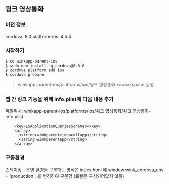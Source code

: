 ## 윙크 영상통화

### 버전 정보
cordova: 8.0
platform-ios: 4.5.4

### 시작하기
```
$ cd winkapp-parent-ios
$ sudo npm install -g cordova@8.0.0
$ cordova platform add ios
$ cordova prepare
```
> winkapp-parent-ios/platforms/ios/윙크 영상통화.xcworkspace 실행

### 앱 간 링크 기능을 위해 info.plist에 다음 내용 추가
파일위치: winkapp-parent-ios/platforms/ios/윙크 영상통화/윙크 영상통화-Info.plist
```
    <key>LSApplicationQueriesSchemes</key>
    <array>
      <string>winkparentvideocallapp</string>
      <string>winkparentapp</string>
    </array>
```

### 구동환경
스테이징 - 운영 환경을 구분하는 방식은 index.html 에
window.wink_cordova_env = 'production';
를 변경하여 구분함
(로컬은 구성되어있지 않음)


